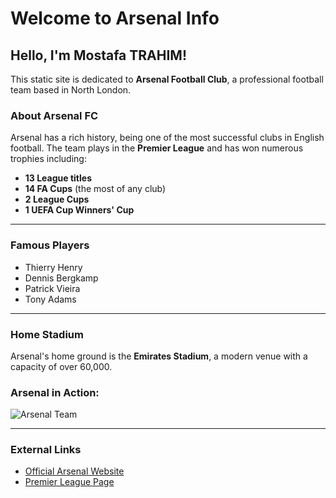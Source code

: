 # Welcome to Arsenal Info

## Hello, I'm Mostafa TRAHIM!

This static site is dedicated to **Arsenal Football Club**, a professional football team based in North London.

### About Arsenal FC

Arsenal has a rich history, being one of the most successful clubs in English football. The team plays in the **Premier League** and has won numerous trophies including:
- **13 League titles**
- **14 FA Cups** (the most of any club)
- **2 League Cups**
- **1 UEFA Cup Winners' Cup**

---

### Famous Players
- Thierry Henry
- Dennis Bergkamp
- Patrick Vieira
- Tony Adams

---

### Home Stadium

Arsenal's home ground is the **Emirates Stadium**, a modern venue with a capacity of over 60,000.

### Arsenal in Action:
![Arsenal Team](https://example.com/path-to-arsenal-image.jpg)

---

### External Links
- [Official Arsenal Website](https://www.arsenal.com/)
- [Premier League Page](https://www.premierleague.com/clubs/1/Arsenal/overview)
